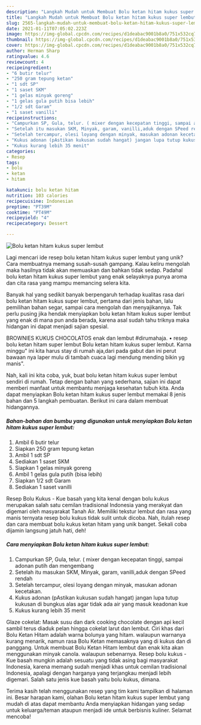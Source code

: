 ```yaml
---
description: "Langkah Mudah untuk Membuat Bolu ketan hitam kukus super lembut, Lezat"
title: "Langkah Mudah untuk Membuat Bolu ketan hitam kukus super lembut, Lezat"
slug: 2565-langkah-mudah-untuk-membuat-bolu-ketan-hitam-kukus-super-lembut-lezat
date: 2021-01-11T07:05:02.223Z
image: https://img-global.cpcdn.com/recipes/d1deabac9001b8a0/751x532cq70/bolu-ketan-hitam-kukus-super-lembut-foto-resep-utama.jpg
thumbnail: https://img-global.cpcdn.com/recipes/d1deabac9001b8a0/751x532cq70/bolu-ketan-hitam-kukus-super-lembut-foto-resep-utama.jpg
cover: https://img-global.cpcdn.com/recipes/d1deabac9001b8a0/751x532cq70/bolu-ketan-hitam-kukus-super-lembut-foto-resep-utama.jpg
author: Herman Sharp
ratingvalue: 4.6
reviewcount: 4
recipeingredient:
- "6 butir telur"
- "250 gram tepung ketan"
- "1 sdt SP"
- "1 saset SKM"
- "1 gelas minyak goreng"
- "1 gelas gula putih bisa lebih"
- "1/2 sdt Garam"
- "1 saset vanilli"
recipeinstructions:
- "Campurkan SP, Gula, telur. ( mixer dengan kecepatan tinggi, sampai adonan putih dan mengembang"
- "Setelah itu masukan SKM, Minyak, garam, vanilli,aduk dengan SPeed rendah"
- "Setelah tercampur, olesi loyang dengan minyak, masukan adonan kecetakan."
- "Kukus adonan (pAstikan kukusan sudah hangat) jangan lupa tutup kukusan di bungkus alas agar tidak ada air yang masuk keadonan kue"
- "Kukus kurang lebih 35 menit"
categories:
- Resep
tags:
- bolu
- ketan
- hitam

katakunci: bolu ketan hitam 
nutrition: 103 calories
recipecuisine: Indonesian
preptime: "PT39M"
cooktime: "PT49M"
recipeyield: "4"
recipecategory: Dessert

---
```



![Bolu ketan hitam kukus super lembut](https://img-global.cpcdn.com/recipes/d1deabac9001b8a0/751x532cq70/bolu-ketan-hitam-kukus-super-lembut-foto-resep-utama.jpg)

Lagi mencari ide resep bolu ketan hitam kukus super lembut yang unik? Cara membuatnya memang susah-susah gampang. Kalau keliru mengolah maka hasilnya tidak akan memuaskan dan bahkan tidak sedap. Padahal bolu ketan hitam kukus super lembut yang enak selayaknya punya aroma dan cita rasa yang mampu memancing selera kita.

Banyak hal yang sedikit banyak berpengaruh terhadap kualitas rasa dari bolu ketan hitam kukus super lembut, pertama dari jenis bahan, lalu pemilihan bahan segar, sampai cara mengolah dan menyajikannya. Tak perlu pusing jika hendak menyiapkan bolu ketan hitam kukus super lembut yang enak di mana pun anda berada, karena asal sudah tahu triknya maka hidangan ini dapat menjadi sajian spesial.

BROWNIES KUKUS CHOCOLATOS enak dan lembut #dirumahaja. • resep bolu ketan hitam super lembut Bolu ketan hitam kukus super lembut. Karna minggu&#34; ini kita harus stay di rumah aja,dari pada gabut dan ini perut bawaan nya laper mulu di tambah cuaca lagi mendung mending bikin yg manis&#34;.


Nah, kali ini kita coba, yuk, buat bolu ketan hitam kukus super lembut sendiri di rumah. Tetap dengan bahan yang sederhana, sajian ini dapat memberi manfaat untuk membantu menjaga kesehatan tubuh kita. Anda dapat menyiapkan Bolu ketan hitam kukus super lembut memakai 8 jenis bahan dan 5 langkah pembuatan. Berikut ini cara dalam membuat hidangannya.

<!--inarticleads1-->

##### Bahan-bahan dan bumbu yang digunakan untuk menyiapkan Bolu ketan hitam kukus super lembut:

1. Ambil 6 butir telur
1. Siapkan 250 gram tepung ketan
1. Ambil 1 sdt SP
1. Sediakan 1 saset SKM
1. Siapkan 1 gelas minyak goreng
1. Ambil 1 gelas gula putih (bisa lebih)
1. Siapkan 1/2 sdt Garam
1. Sediakan 1 saset vanilli


Resep Bolu Kukus - Kue basah yang kita kenal dengan bolu kukus merupakan salah satu cemilan tradisional Indonesia yang merakyat dan digemari oleh masyarakat Tanah Air. Memiliki tekstur lembut dan rasa yang manis ternyata resep bolu kukus tidak sulit untuk dicoba. Nah, itulah resep dan cara membuat bolu kukus ketan hitam yang unik banget. Sekali coba dijamin langsung jatuh hati, deh! 

<!--inarticleads2-->

##### Cara menyiapkan Bolu ketan hitam kukus super lembut:

1. Campurkan SP, Gula, telur. ( mixer dengan kecepatan tinggi, sampai adonan putih dan mengembang
1. Setelah itu masukan SKM, Minyak, garam, vanilli,aduk dengan SPeed rendah
1. Setelah tercampur, olesi loyang dengan minyak, masukan adonan kecetakan.
1. Kukus adonan (pAstikan kukusan sudah hangat) jangan lupa tutup kukusan di bungkus alas agar tidak ada air yang masuk keadonan kue
1. Kukus kurang lebih 35 menit


Glaze cokelat: Masak susu dan dark cooking chocolate dengan api kecil sambil terus diaduk pelan hingga cokelat larut dan lembut. Ciri khas dari Bolu Ketan Hitam adalah warna bolunya yang hitam. walaupun warnanya kurang menarik, namun rasa Bolu Ketan memasaknya yang di kukus dan di panggang. Untuk membuat Bolu Ketan Hitam lembut dan enak kita akan menggunakan minyak canola. walaupun sebenarnya. Resep bolu kukus - Kue basah mungkin adalah sesuatu yang tidak asing bagi masyarakat Indonesia, karena memang sudah menjadi khas untuk cemilan tradisional Indonesia, apalagi dengan harganya yang terjangkau menjadi lebih digemari. Salah satu jenis kue basah yaitu bolu kukus, dimana. 

Terima kasih telah menggunakan resep yang tim kami tampilkan di halaman ini. Besar harapan kami, olahan Bolu ketan hitam kukus super lembut yang mudah di atas dapat membantu Anda menyiapkan hidangan yang sedap untuk keluarga/teman ataupun menjadi ide untuk berbisnis kuliner. Selamat mencoba!
